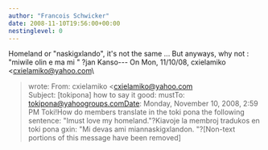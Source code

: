 ```yaml
---
author: "Francois Schwicker"
date: 2008-11-10T19:56:00+00:00
nestinglevel: 0
---
```

Homeland or "naskigxlando", it's not the same ... But anyways, why not : "miwile olin e ma mi " ?jan Kanso---
 On Mon, 11/10/08, cxielamiko <[cxielamiko@yahoo.com](mailto://cxielamiko@yahoo.com)\
> wrote:
From: cxielamiko <[cxielamiko@yahoo.com](mailto://cxielamiko@yahoo.com)\
>Subject: \[tokipona\] how to say it good: mustTo: [tokipona@yahoogroups.comDate](mailto://tokipona@yahoogroups.comDate): Monday, November 10, 2008, 2:59 PM Toki!How do members translate in the toki pona the following sentence: "Imust love my homeland."?Kiavoje la membroj tradukos en toki pona gxin: "Mi devas ami miannaskigxlandon. "?\[Non-text portions of this message have been removed\]